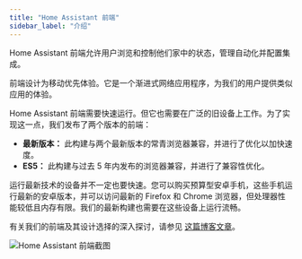 ```yaml
---
title: "Home Assistant 前端"
sidebar_label: "介绍"
---
```


Home Assistant 前端允许用户浏览和控制他们家中的状态，管理自动化并配置集成。

前端设计为移动优先体验。它是一个渐进式网络应用程序，为我们的用户提供类似应用的体验。

Home Assistant 前端需要快速运行。但它也需要在广泛的旧设备上工作。为了实现这一点，我们发布了两个版本的前端：

- **最新版本：** 此构建与两个最新版本的常青浏览器兼容，并进行了优化以加快速度。
- **ES5：** 此构建与过去 5 年内发布的浏览器兼容，并进行了兼容性优化。

运行最新技术的设备并不一定也要快速。您可以购买预算型安卓手机，这些手机运行最新的安卓版本，并可以访问最新的 Firefox 和 Chrome 浏览器，但处理器性能较低且内存有限。我们的最新构建也需要在这些设备上运行流畅。

有关我们的前端及其设计选择的深入探讨，请参见 [这篇博客文章](/blog/2019/05/22/internet-of-things-and-the-modern-web)。

![Home Assistant 前端截图](/img/en/frontend/frontend-hero.png)